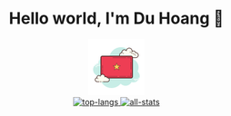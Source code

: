 <div align="center">
<h1>Hello world, I'm Du Hoang 👋</h1>
<a href="https://github.com/duhoang00" align="center">
<div>
<img alt="vietnam" src="images/vietnam-100.png" />
</div>
<div align="center">
<img alt="top-langs" src="https://github-readme-stats-git-org-stats-duhoang.vercel.app/api/top-langs/?username=duhoang00&layout=compact&langs_count=10&hide_border=1&role=OWNER,COLLABORATOR&count_private=true&include_all_commits=true&&theme=radical" />
<img alt="all-stats" src="https://github-readme-stats-git-org-stats-duhoang.vercel.app/api?username=duhoang00&count_private=true&include_all_commits=true&show_icons=true&theme=radical&hide_border=true" />
</div>
<a>
<div>
